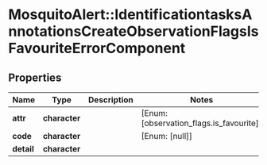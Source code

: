 # MosquitoAlert::IdentificationtasksAnnotationsCreateObservationFlagsIsFavouriteErrorComponent


## Properties
Name | Type | Description | Notes
------------ | ------------- | ------------- | -------------
**attr** | **character** |  | [Enum: [observation_flags.is_favourite]] 
**code** | **character** |  | [Enum: [null]] 
**detail** | **character** |  | 



